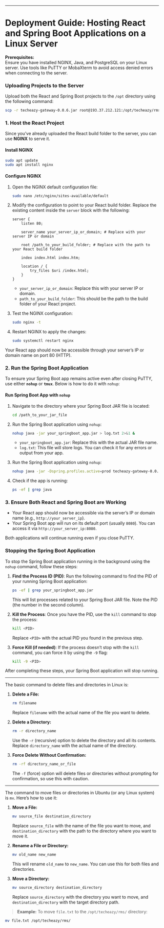 

---

# Deployment Guide: Hosting React and Spring Boot Applications on a Linux Server

**Prerequisites:**  
Ensure you have installed NGINX, Java, and PostgreSQL on your Linux server. Use tools like PuTTY or MobaXterm to avoid access denied errors when connecting to the server.

### Uploading Projects to the Server

Upload both the React and Spring Boot projects to the `/opt` directory using the following command:
```bash
scp -r techeazy-gateway-0.0.6.jar root@193.37.212.121:/opt/techeazy/rms/
```

### 1. **Host the React Project**

Since you’ve already uploaded the React build folder to the server, you can use **NGINX** to serve it.

#### Install NGINX
```bash
sudo apt update
sudo apt install nginx
```

#### Configure NGINX
1. Open the NGINX default configuration file:
   ```bash
   sudo nano /etc/nginx/sites-available/default
   ```

2. Modify the configuration to point to your React build folder. Replace the existing content inside the `server` block with the following:

   ```nginx
   server {
       listen 80;

       server_name your_server_ip_or_domain; # Replace with your server IP or domain

       root /path_to_your_build_folder; # Replace with the path to your React build folder

       index index.html index.htm;

       location / {
           try_files $uri /index.html;
       }
   }
   ```

   - `your_server_ip_or_domain`: Replace this with your server IP or domain.
   - `path_to_your_build_folder`: This should be the path to the build folder of your React project.

3. Test the NGINX configuration:
   ```bash
   sudo nginx -t
   ```

4. Restart NGINX to apply the changes:
   ```bash
   sudo systemctl restart nginx
   ```

Your React app should now be accessible through your server’s IP or domain name on port 80 (HTTP).

### 2. **Run the Spring Boot Application**

To ensure your Spring Boot app remains active even after closing PuTTY, use either **`nohup`** or **`tmux`**. Below is how to do it with `nohup`:

#### Run Spring Boot App with `nohup`
1. Navigate to the directory where your Spring Boot JAR file is located:
   ```bash
   cd /path_to_your_jar_file
   ```

2. Run the Spring Boot application using `nohup`:
   ```bash
   nohup java -jar your_springboot_app.jar > log.txt 2>&1 &
   ```

   - `your_springboot_app.jar`: Replace this with the actual JAR file name.
   - `log.txt`: This file will store logs. You can check it for any errors or output from your app.
   
1. Run the Spring Boot application using `nohup`:
   ```bash
   nohup java -jar -Dspring.profiles.active=prod techeazy-gateway-0.0.6.jar > log.txt 2>&1 &
   ```


3. Check if the app is running:
   ```bash
   ps -ef | grep java
   ```

### 3. **Ensure Both React and Spring Boot are Working**

- Your React app should now be accessible via the server’s IP or domain name (e.g., `http://your_server_ip`).
- Your Spring Boot app will run on its default port (usually `8080`). You can access it via `http://your_server_ip:8080`.

Both applications will continue running even if you close PuTTY.

### Stopping the Spring Boot Application

To stop the Spring Boot application running in the background using the `nohup` command, follow these steps:

1. **Find the Process ID (PID)**:
   Run the following command to find the PID of your running Spring Boot application:
   ```bash
   ps -ef | grep your_springboot_app.jar
   ```
   This will list processes related to your Spring Boot JAR file. Note the PID (the number in the second column).

2. **Kill the Process**:
   Once you have the PID, use the `kill` command to stop the process:
   ```bash
   kill <PID>
   ```
   Replace `<PID>` with the actual PID you found in the previous step.

3. **Force Kill (if needed)**:
   If the process doesn’t stop with the `kill` command, you can force it by using the `-9` flag:
   ```bash
   kill -9 <PID>
   ```

After completing these steps, your Spring Boot application will stop running.

---


The basic command to delete files and directories in Linux is:

1. **Delete a File:**
   ```bash
   rm filename
   ```
   Replace `filename` with the actual name of the file you want to delete.

2. **Delete a Directory:**
   ```bash
   rm -r directory_name
   ```
   Use the `-r` (recursive) option to delete the directory and all its contents. Replace `directory_name` with the actual name of the directory.

3. **Force Delete Without Confirmation:**
   ```bash
   rm -rf directory_name_or_file
   ```
   The `-f` (force) option will delete files or directories without prompting for confirmation, so use this with caution.
---

The command to move files or directories in Ubuntu (or any Linux system) is `mv`. Here’s how to use it:

1. **Move a File:**
   ```bash
   mv source_file destination_directory
   ```
   Replace `source_file` with the name of the file you want to move, and `destination_directory` with the path to the directory where you want to move it.

2. **Rename a File or Directory:**
   ```bash
   mv old_name new_name
   ```
   This will rename `old_name` to `new_name`. You can use this for both files and directories.

3. **Move a Directory:**
   ```bash
   mv source_directory destination_directory
   ```
   Replace `source_directory` with the directory you want to move, and `destination_directory` with the target directory path. 

> **Example:** To move `file.txt` to the `/opt/techeazy/rms/` directory:
   ```bash
   mv file.txt /opt/techeazy/rms/
   ```